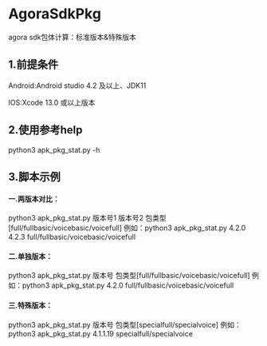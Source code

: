 # AgoraSdkPkg
agora sdk包体计算：标准版本&特殊版本
## 1.前提条件
Android:Android studio 4.2 及以上、JDK11

IOS:Xcode 13.0 或以上版本

## 2.使用参考help
python3 apk_pkg_stat.py -h

## 3.脚本示例
#### 一.两版本对比：
python3 apk_pkg_stat.py 版本号1 版本号2 包类型[full/fullbasic/voicebasic/voicefull]
   例如：python3 apk_pkg_stat.py  4.2.0  4.2.3  full/fullbasic/voicebasic/voicefull
#### 二.单独版本：
python3 apk_pkg_stat.py 版本号 包类型[full/fullbasic/voicebasic/voicefull]
   例如：python3 apk_pkg_stat.py 4.2.0 full/fullbasic/voicebasic/voicefull
#### 三.特殊版本：
python3 apk_pkg_stat.py 版本号 包类型[specialfull/specialvoice]
   例如：python3 apk_pkg_stat.py 4.1.1.19 specialfull/specialvoice
